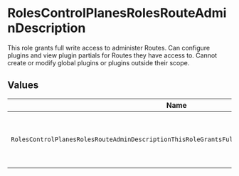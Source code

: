 # RolesControlPlanesRolesRouteAdminDescription

This role grants full write access to administer Routes. Can configure plugins and view plugin partials for Routes they have access to. Cannot create or modify global plugins or plugins outside their scope.


## Values

| Name                                                                                          | Value                                                                                         |
| --------------------------------------------------------------------------------------------- | --------------------------------------------------------------------------------------------- |
| `RolesControlPlanesRolesRouteAdminDescriptionThisRoleGrantsFullWriteAccessToAdministerRoutes` | This role grants full write access to administer routes.                                      |